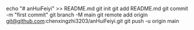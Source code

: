 echo "# anHuiFeiyi" >> README.md
git init
git add README.md
git commit -m "first commit"
git branch -M main
git remote add origin git@github.com:chenxingzhi3203/anHuiFeiyi.git
git push -u origin main